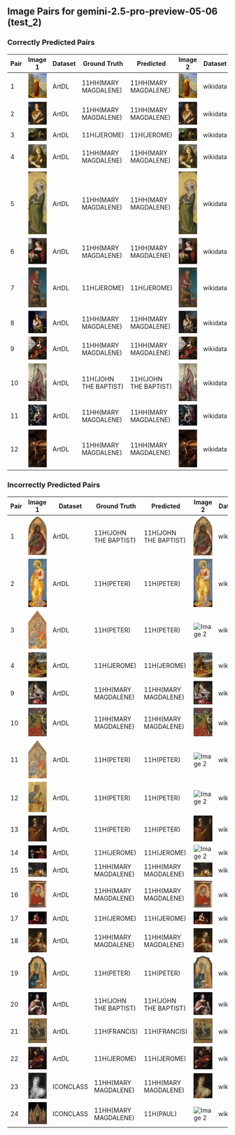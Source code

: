 ## Image Pairs for gemini-2.5-pro-preview-05-06 (test_2)

### Correctly Predicted Pairs

| Pair | Image 1 | Dataset | Ground Truth | Predicted | Image 2 | Dataset | Ground Truth | Predicted |
|------|---------|---------|--------------|-----------|---------|---------|--------------|-----------|
| 1 | ![Image 1](../../example/ArtDL_258398.jpg) | ArtDL | 11HH(MARY MAGDALENE) | 11HH(MARY MAGDALENE) | ![Image 2](../../example/wikidata_Q19820268.jpg) | wikidata | 11HH(MARY MAGDALENE) | 11HH(MARY MAGDALENE) |
| 2 | ![Image 1](../../example/ArtDL_Q15974339.jpg) | ArtDL | 11HH(MARY MAGDALENE) | 11HH(MARY MAGDALENE) | ![Image 2](../../example/wikidata_Q15974339.jpg) | wikidata | 11HH(MARY MAGDALENE) | 11HH(MARY MAGDALENE) |
| 3 | ![Image 1](../../example/ArtDL_Q17335796.jpg) | ArtDL | 11H(JEROME) | 11H(JEROME) | ![Image 2](../../example/wikidata_Q17335796.jpg) | wikidata | 11H(JEROME) | 11H(JEROME) |
| 4 | ![Image 1](../../example/ArtDL_Q18748614.jpg) | ArtDL | 11HH(MARY MAGDALENE) | 11HH(MARY MAGDALENE) | ![Image 2](../../example/wikidata_Q18748614.jpg) | wikidata | 11HH(MARY MAGDALENE) | 11HH(MARY MAGDALENE) |
| 5 | ![Image 1](../../example/ArtDL_Q19926040.jpg) | ArtDL | 11HH(MARY MAGDALENE) | 11HH(MARY MAGDALENE) | ![Image 2](../../example/wikidata_Q19926040.jpg) | wikidata | 11HH(MARY MAGDALENE) | 11HH(MARY MAGDALENE) |
| 6 | ![Image 1](../../example/ArtDL_Q20267955.jpg) | ArtDL | 11HH(MARY MAGDALENE) | 11HH(MARY MAGDALENE) | ![Image 2](../../example/wikidata_Q20267955.jpg) | wikidata | 11HH(MARY MAGDALENE) | 11HH(MARY MAGDALENE) |
| 7 | ![Image 1](../../example/ArtDL_Q27981491.jpg) | ArtDL | 11H(JEROME) | 11H(JEROME) | ![Image 2](../../example/wikidata_Q27981491.jpg) | wikidata | 11H(JEROME) | 11H(JEROME) |
| 8 | ![Image 1](../../example/ArtDL_Q4448822.jpg) | ArtDL | 11HH(MARY MAGDALENE) | 11HH(MARY MAGDALENE) | ![Image 2](../../example/wikidata_Q4448822.jpg) | wikidata | 11HH(MARY MAGDALENE) | 11HH(MARY MAGDALENE) |
| 9 | ![Image 1](../../example/ArtDL_Q6004260.jpg) | ArtDL | 11HH(MARY MAGDALENE) | 11HH(MARY MAGDALENE) | ![Image 2](../../example/wikidata_Q6004260.jpg) | wikidata | 11HH(MARY MAGDALENE) | 11HH(MARY MAGDALENE) |
| 10 | ![Image 1](../../example/ArtDL_en-SK-A-3382.jpg) | ArtDL | 11H(JOHN THE BAPTIST) | 11H(JOHN THE BAPTIST) | ![Image 2](../../example/wikidata_Q17334273.jpg) | wikidata | 11H(JOHN THE BAPTIST) | 11H(JOHN THE BAPTIST) |
| 11 | ![Image 1](../../example/ArtDL_greco_el_17_1703grec.jpg) | ArtDL | 11HH(MARY MAGDALENE) | 11HH(MARY MAGDALENE) | ![Image 2](../../example/wikidata_Q16589363.jpg) | wikidata | 11HH(MARY MAGDALENE) | 11HH(MARY MAGDALENE) |
| 12 | ![Image 1](../../example/ArtDL_tintoret_3b_3ground_5maryma.jpg) | ArtDL | 11HH(MARY MAGDALENE) | 11HH(MARY MAGDALENE) | ![Image 2](../../example/wikidata_Q11769022.jpg) | wikidata | 11HH(MARY MAGDALENE) | 11HH(MARY MAGDALENE) |

### Incorrectly Predicted Pairs

| Pair | Image 1 | Dataset | Ground Truth | Predicted | Image 2 | Dataset | Ground Truth | Predicted |
|------|---------|---------|--------------|-----------|---------|---------|--------------|-----------|
| 1 | ![Image 1](../../example/ArtDL_1939_1_291.jpg) | ArtDL | 11H(JOHN THE BAPTIST) | 11H(JOHN THE BAPTIST) | ![Image 2](../../example/wikidata_Q20173065.jpg) | wikidata | 11H(JOHN THE BAPTIST) | 11H(PAUL) |
| 2 | ![Image 1](../../example/ArtDL_1939_1_80.jpg) | ArtDL | 11H(PETER) | 11H(PETER) | ![Image 2](../../example/wikidata_Q20173671.jpg) | wikidata | 11H(PETER) | 11H(JOHN THE BAPTIST) |
| 3 | ![Image 1](../../example/ArtDL_1950_11_1_a.jpg) | ArtDL | 11H(PETER) | 11H(PETER) | ![Image 2](../../example/wikidata_Q20173413.jpg) | wikidata | 11H(PETER) | 11H(JOHN THE BAPTIST) |
| 4 | ![Image 1](../../example/ArtDL_253141.jpg) | ArtDL | 11H(JEROME) | 11H(JEROME) | ![Image 2](../../example/wikidata_Q3947314.jpg) | wikidata | 11H(JEROME) | 11HH(CATHERINE) |
| 9 | ![Image 1](../../example/ArtDL_253669.jpg) | ArtDL | 11HH(MARY MAGDALENE) | 11HH(MARY MAGDALENE) | ![Image 2](../../example/wikidata_Q20540321.jpg) | wikidata | 11HH(MARY MAGDALENE) | 11H(PETER) |
| 10 | ![Image 1](../../example/ArtDL_Q19925792.jpg) | ArtDL | 11HH(MARY MAGDALENE) | 11HH(MARY MAGDALENE) | ![Image 2](../../example/wikidata_Q19925792.jpg) | wikidata | 11HH(MARY MAGDALENE) | 11H(JEROME) |
| 11 | ![Image 1](../../example/ArtDL_Q20173413.jpg) | ArtDL | 11H(PETER) | 11H(PETER) | ![Image 2](../../example/wikidata_Q20173413.jpg) | wikidata | 11H(PETER) | 11H(JOHN THE BAPTIST) |
| 12 | ![Image 1](../../example/ArtDL_Q20173883.jpg) | ArtDL | 11H(PETER) | 11H(PETER) | ![Image 2](../../example/wikidata_Q20173883.jpg) | wikidata | 11H(PETER) | 11H(JOHN THE BAPTIST) |
| 13 | ![Image 1](../../example/ArtDL_Q21283213.jpg) | ArtDL | 11H(PETER) | 11H(PETER) | ![Image 2](../../example/wikidata_Q21283213.jpg) | wikidata | 11H(PETER) | 11H(ANTONY ABBOT) |
| 14 | ![Image 1](../../example/ArtDL_Q2715177.jpg) | ArtDL | 11H(JEROME) | 11H(JEROME) | ![Image 2](../../example/wikidata_Q2715177.jpg) | wikidata | 11H(JEROME) | 11HH(CATHERINE) |
| 15 | ![Image 1](../../example/ArtDL_Q29024815.jpg) | ArtDL | 11HH(MARY MAGDALENE) | 11HH(MARY MAGDALENE) | ![Image 2](../../example/wikidata_Q29024815.jpg) | wikidata | 11HH(MARY MAGDALENE) | 11H(JEROME) |
| 16 | ![Image 1](../../example/ArtDL_Q29477236.jpg) | ArtDL | 11HH(MARY MAGDALENE) | 11HH(MARY MAGDALENE) | ![Image 2](../../example/wikidata_Q29477236.jpg) | wikidata | 11HH(MARY MAGDALENE) | 11H(PETER) |
| 17 | ![Image 1](../../example/ArtDL_Q510799.jpg) | ArtDL | 11H(JEROME) | 11H(JEROME) | ![Image 2](../../example/wikidata_Q510799.jpg) | wikidata | 11H(JEROME) | 11HH(MARY MAGDALENE) |
| 18 | ![Image 1](../../example/ArtDL_Q55102676.jpg) | ArtDL | 11HH(MARY MAGDALENE) | 11HH(MARY MAGDALENE) | ![Image 2](../../example/wikidata_Q55102676.jpg) | wikidata | 11HH(MARY MAGDALENE) | 11H(PETER) |
| 19 | ![Image 1](../../example/ArtDL___EX_1000788252_18423.jpg) | ArtDL | 11H(PETER) | 11H(PETER) | ![Image 2](../../example/wikidata_Q20172983.jpg) | wikidata | 11H(PETER) | 11H(FRANCIS) |
| 20 | ![Image 1](../../example/ArtDL_clouet_jean_francbap.jpg) | ArtDL | 11H(JOHN THE BAPTIST) | 11H(JOHN THE BAPTIST) | ![Image 2](../../example/wikidata_Q30096142.jpg) | wikidata | 11H(JOHN THE BAPTIST) | 11H(JEROME) |
| 21 | ![Image 1](../../example/ArtDL_en-SK-A-4006.jpg) | ArtDL | 11H(FRANCIS) | 11H(FRANCIS) | ![Image 2](../../example/wikidata_Q17335839.jpg) | wikidata | 11H(FRANCIS) | 11H(JOSEPH) |
| 22 | ![Image 1](../../example/ArtDL_hemessen_jan_stjerom.jpg) | ArtDL | 11H(JEROME) | 11H(JEROME) | ![Image 2](../../example/wikidata_Q114744953.jpg) | wikidata | 11H(JEROME) | 11HH(MARY MAGDALENE) |
| 23 | ![Image 1](../../example/ICONCLASS_IIHIM_1359909329.jpg) | ICONCLASS | 11HH(MARY MAGDALENE) | 11HH(MARY MAGDALENE) | ![Image 2](../../example/wikidata_Q117226027.jpg) | wikidata | 11HH(MARY MAGDALENE) | 11H(JOHN THE BAPTIST) |
| 24 | ![Image 1](../../example/ICONCLASS_IIHIM_RIJKS_2033920572.jpg) | ICONCLASS | 11HH(MARY MAGDALENE) | 11H(PAUL) | ![Image 2](../../example/wikidata_Q17347293.jpg) | wikidata | 11HH(MARY MAGDALENE) | 11HH(MARY MAGDALENE) |

